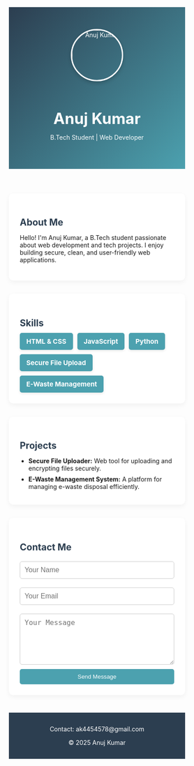 <!DOCTYPE html>
<html lang="en">
<head>
  <meta charset="UTF-8">
  <title>Anuj Kumar - Portfolio</title>
  <link rel="stylesheet" href="https://cdnjs.cloudflare.com/ajax/libs/font-awesome/6.5.0/css/all.min.css">
  <style>
    * {
      box-sizing: border-box;
      margin: 0;
      padding: 0;
    }

    body {
      font-family: 'Segoe UI', Tahoma, Geneva, Verdana, sans-serif;
      background-color: #f5f7fa;
      color: #333;
      line-height: 1.6;
    }

    header {
      background: linear-gradient(135deg, #2c3e50, #4ca1af);
      color: white;
      text-align: center;
      padding: 50px 20px;
    }

    header img {
      width: 120px;
      height: 120px;
      border-radius: 50%;
      border: 3px solid white;
      box-shadow: 0 4px 8px rgba(0,0,0,0.2);
      margin-bottom: 15px;
    }

    h1 {
      font-size: 2.5em;
      margin-bottom: 10px;
    }

    h2 {
      color: #2c3e50;
      margin-bottom: 10px;
    }

    section {
      max-width: 900px;
      margin: 30px auto;
      padding: 0 20px;
    }

    .card {
      background-color: #ffffff;
      padding: 25px;
      margin-bottom: 20px;
      border-radius: 10px;
      box-shadow: 0 4px 12px rgba(0, 0, 0, 0.05);
      transition: transform 0.2s;
    }

    .card:hover {
      transform: translateY(-5px);
    }

    .skill-boxes {
      display: flex;
      flex-wrap: wrap;
      gap: 10px;
      margin-top: 10px;
    }

    .skill {
      background: #4ca1af;
      color: white;
      padding: 10px 15px;
      border-radius: 5px;
      font-weight: bold;
      font-size: 15px;
      box-shadow: 0 2px 6px rgba(0,0,0,0.1);
      transition: background 0.3s;
    }

    .skill:hover {
      background: #357f90;
    }

    ul {
      padding-left: 20px;
    }

    li {
      margin-bottom: 8px;
    }

    form {
      display: flex;
      flex-direction: column;
    }

    input, textarea {
      padding: 10px;
      margin: 10px 0;
      border-radius: 5px;
      border: 1px solid #ccc;
      font-size: 16px;
    }

    button {
      padding: 10px;
      background-color: #4ca1af;
      color: white;
      border: none;
      border-radius: 5px;
      cursor: pointer;
      transition: background 0.3s;
    }

    button:hover {
      background-color: #357f90;
    }

    footer {
      background-color: #2c3e50;
      color: white;
      text-align: center;
      padding: 15px 0;
      margin-top: 40px;
    }

    footer a {
      color: white;
      margin: 0 10px;
      font-size: 20px;
      transition: color 0.3s;
    }

    footer a:hover {
      color: #4ca1af;
    }
  </style>
</head>
<body>

  <header>
    <img src="WhatsApp Image 2025-04-24 at 10.40.36 AM.jpeg" alt="Anuj Kumar">
    <h1>Anuj Kumar</h1>
    <p>B.Tech Student | Web Developer</p>
  </header>

  <section class="card">
    <h2>About Me</h2>
    <p>Hello! I'm Anuj Kumar, a B.Tech student passionate about web development and tech projects. I enjoy building secure, clean, and user-friendly web applications.</p>
  </section>

  <section class="card">
    <h2>Skills</h2>
    <div class="skill-boxes">
      <div class="skill">HTML & CSS</div>
      <div class="skill">JavaScript</div>
      <div class="skill">Python</div>
      <div class="skill">Secure File Upload</div>
      <div class="skill">E-Waste Management</div>
    </div>
  </section>

  <section class="card">
    <h2>Projects</h2>
    <ul>
      <li><strong>Secure File Uploader:</strong> Web tool for uploading and encrypting files securely.</li>
      <li><strong>E-Waste Management System:</strong> A platform for managing e-waste disposal efficiently.</li>
    </ul>
  </section>

  <section class="card">
    <h2>Contact Me</h2>
    <form>
      <input type="text" name="name" placeholder="Your Name" required>
      <input type="email" name="email" placeholder="Your Email" required>
      <textarea name="message" rows="5" placeholder="Your Message" required></textarea>
      <button type="submit">Send Message</button>
    </form>
  </section>

  <footer>
    <p>Contact: ak4454578@gmail.com</p>
    <div style="margin: 10px 0;">
      <a href="https://github.com/anujkumar" target="_blank"><i class="fab fa-github"></i></a>
      <a href="https://linkedin.com/in/anujkumar" target="_blank"><i class="fab fa-linkedin"></i></a>
      <a href="https://twitter.com/anujkumar" target="_blank"><i class="fab fa-twitter"></i></a>
    </div>
    <p>&copy; 2025 Anuj Kumar</p>
  </footer>

</body>
</html>
